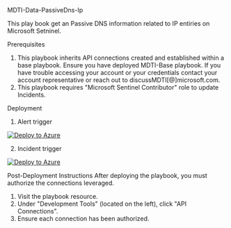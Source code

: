 MDTI-Data-PassiveDns-Ip

This play book get an Passive DNS information related to IP entiries on Microsoft Setninel.


Prerequisites
1. This playbook inherits API connections created and established within a base playbook. Ensure you have deployed MDTI-Base playbook. If you have trouble accessing your account or your credentials contact your account representative or reach out to discussMDTI[@]microsoft.com.
2. This playbook requires "Microsoft Sentinel Contributor" role to update Incidents.

Deployment

1. Alert trigger

[![Deploy to Azure](https://aka.ms/deploytoazurebutton)](https://portal.azure.com/#create/Microsoft.Template/uri/https://github.com/ninjyanaka/MDTI/blob/main/Sentinel%20Playbook/IP-PassiveDNS/azuredeployjson-alert.json)

2. Incident trigger

[![Deploy to Azure](https://aka.ms/deploytoazurebutton)](https://https://github.com/ninjyanaka/MDTI/blob/main/Sentinel%20Playbook/IP-PassiveDNS/azuredeployjson-incident.json)

Post-Deployment Instructions
After deploying the playbook, you must authorize the connections leveraged.

1. Visit the playbook resource.
2. Under "Development Tools" (located on the left), click "API Connections".
3. Ensure each connection has been authorized.
